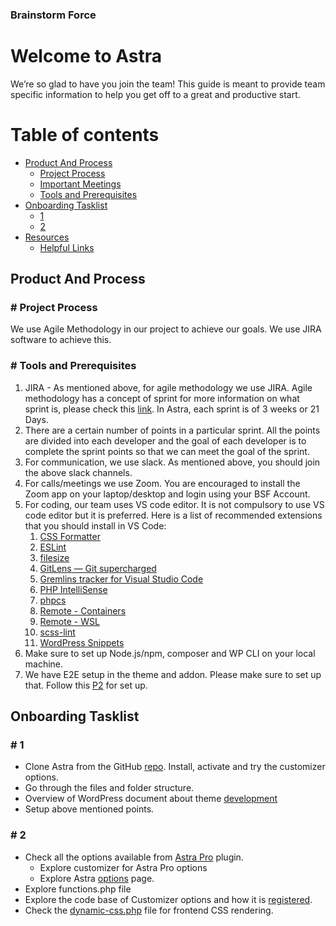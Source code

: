 ### Brainstorm Force

Welcome to **Astra**
====================

We’re so glad to have you join the team! This guide is meant to provide team specific information to help you get off to a great and productive start.

# Table of contents

   * [Product And Process](#product-and-process)
      * [Project Process](#-project-process)
      * [Important Meetings](#-important-meetings)
      * [Tools and Prerequisites](#-tools-and-prerequisites)
   * [Onboarding Tasklist](#onboarding-tasklist)
      * [1](#-1)
      * [2](#-2)
   * [Resources](#resources)
      * [Helpful Links](#-helpful-links)

## Product And Process

### # Project Process

We use Agile Methodology in our project to achieve our goals. We use JIRA software to achieve this.

### # Tools and Prerequisites

1. JIRA - As mentioned above, for agile methodology we use JIRA. Agile methodology has a concept of sprint for more information on what sprint is, please check this [link](https://www.atlassian.com/agile/scrum/sprints). In Astra, each sprint is of 3 weeks or 21 Days.
2. There are a certain number of points in a particular sprint. All the points are divided into each developer and the goal of each developer is to complete the sprint points so that we can meet the goal of the sprint.
3. For communication, we use slack. As mentioned above, you should join the above slack channels.
4. For calls/meetings we use Zoom. You are encouraged to install the Zoom app on your laptop/desktop and login using your BSF Account.
5. For coding, our team uses VS code editor. It is not compulsory to use VS code editor but it is preferred. Here is a list of recommended extensions that you should install in VS Code:
    1. [CSS Formatter](https://marketplace.visualstudio.com/items?itemName=aeschli.vscode-css-formatter)
    2. [ESLint](https://marketplace.visualstudio.com/items?itemName=dbaeumer.vscode-eslint)
    3. [filesize](https://marketplace.visualstudio.com/items?itemName=mkxml.vscode-filesize)
    4. [GitLens — Git supercharged](https://marketplace.visualstudio.com/items?itemName=eamodio.gitlens)
    5. [Gremlins tracker for Visual Studio Code](https://marketplace.visualstudio.com/items?itemName=nhoizey.gremlins)
    6. [PHP IntelliSense](https://marketplace.visualstudio.com/items?itemName=felixfbecker.php-intellisense)
    7. [phpcs](https://marketplace.visualstudio.com/items?itemName=ikappas.phpcs)
    8. [Remote - Containers](https://marketplace.visualstudio.com/items?itemName=ms-vscode-remote.remote-containers)
    9. [Remote - WSL](https://marketplace.visualstudio.com/items?itemName=ms-vscode-remote.remote-wsl)
    10. [scss-lint](https://marketplace.visualstudio.com/items?itemName=adamwalzer.scss-lint)
    11. [WordPress Snippets](https://marketplace.visualstudio.com/items?itemName=wordpresstoolbox.wordpress-toolbox)
6. Make sure to set up Node.js/npm, composer and WP CLI on your local machine.
7. We have E2E setup in the theme and addon. Please make sure to set up that. Follow this [P2](https://product-testing.sharkz.in/2021/07/21/introduction-e2e-tests/) for set up.

## Onboarding Tasklist

### # 1

* Clone Astra from the GitHub [repo](https://github.com/brainstormforce/astra). Install, activate and try the customizer options.
* Go through the files and folder structure.
* Overview of WordPress document about theme [development](https://codex.wordpress.org/Theme_Development)
* Setup above mentioned points.

### # 2

* Check all the options available from [Astra Pro](https://github.com/brainstormforce/astra-addon) plugin.
    * Explore customizer for Astra Pro options
    * Explore Astra [options](https://share.bsf.io/6quYJYxK) page.
* Explore functions.php file
* Explore the code base of Customizer options and how it is [registered](https://github.com/brainstormforce/astra/blob/next-release/inc/customizer/class-astra-customizer.php).
* Check the [dynamic-css.php](https://github.com/brainstormforce/astra/blob/next-release/inc/class-astra-dynamic-css.php) file for frontend CSS rendering.
